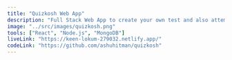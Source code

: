 ```yaml
---
title: "Quizkosh Web App"
description: "Full Stack Web App to create your own test and also attempt available tests."
image: "../src/images/quizkosh.png"
tools: ["React", "Node.js", "MongoDB"]
liveLink: "https://keen-lokum-279032.netlify.app/"
codeLink: "https://github.com/ashuhitman/quizkosh"
---
```


